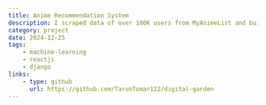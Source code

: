 ```yaml
---
title: Anime Recommendation System
description: I scraped data of over 100K users from MyAnimeList and built a recommendation system using collaborative filtering.
category: project
date: 2024-12-25
tags: 
    - machine-learning
    - reactjs
    - django
links:
    - type: github
      url: https://github.com/TarunTomar122/digital-garden
---
```


